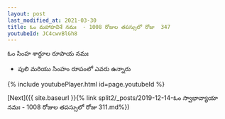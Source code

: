 ```yaml
---
layout: post
last_modified_at: 2021-03-30
title: ఓం మహాహవిశే నమః  - 1008 రోజుల తపస్సులో రోజు  347
youtubeId: JC4cwvBlGh8
---
```

 
 
 ఓం సింహ శార్ధూల రూపాయ నమః  
 
 -  పులి మరియు సింహం రూపంలో ఎవరు ఉన్నారు 
 
  
 
  
 
 
 
 
 
 


{% include youtubePlayer.html id=page.youtubeId %}
 
[Next]({{ site.baseurl }}{% link  split2/_posts/2019-12-14-ఓం స్వాభావ్యాయా నమః  - 1008 రోజుల తపస్సులో రోజు  311.md%})
 
